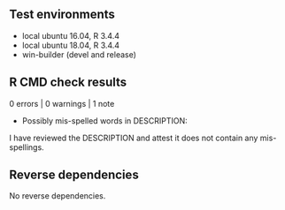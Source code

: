 ## Test environments
* local ubuntu 16.04, R 3.4.4
* local ubuntu 18.04, R 3.4.4
* win-builder (devel and release)

## R CMD check results

0 errors | 0 warnings | 1 note

* Possibly mis-spelled words in DESCRIPTION:

I have reviewed the DESCRIPTION and attest it does not contain any mis-spellings.

## Reverse dependencies

No reverse dependencies.
<!--
---

* I have run R CMD check on the NUMBER downstream dependencies.
  (Summary at ...).

* FAILURE SUMMARY

* All revdep maintainers were notified of the release on RELEASE DATE.
-->

